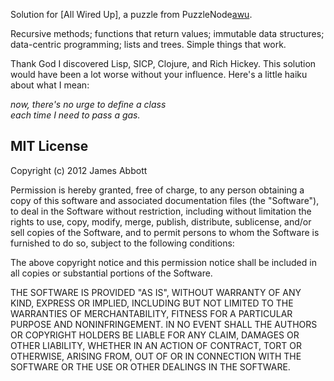 Solution for [All Wired Up], a puzzle from PuzzleNode[awu].

Recursive methods; functions that return values; immutable data structures;
data-centric programming; lists and trees. Simple things that work.

Thank God I discovered Lisp, SICP, Clojure, and Rich Hickey. This solution would have
been a lot worse without your influence. Here's a little haiku about what I mean:

_now, there's no urge to define a class  
each time I need to pass a gas._

[awu]:    http://puzzlenode.com/puzzles/18/comments


MIT License
-----------

Copyright (c) 2012 James Abbott

Permission is hereby granted, free of charge, to any person obtaining a copy of this software and associated documentation files (the "Software"), to deal in the Software without restriction, including without limitation the rights to use, copy, modify, merge, publish, distribute, sublicense, and/or sell copies of the Software, and to permit persons to whom the Software is furnished to do so, subject to the following conditions:

The above copyright notice and this permission notice shall be included in all copies or substantial portions of the Software.

THE SOFTWARE IS PROVIDED "AS IS", WITHOUT WARRANTY OF ANY KIND, EXPRESS OR IMPLIED, INCLUDING BUT NOT LIMITED TO THE WARRANTIES OF MERCHANTABILITY, FITNESS FOR A PARTICULAR PURPOSE AND NONINFRINGEMENT. IN NO EVENT SHALL THE AUTHORS OR COPYRIGHT HOLDERS BE LIABLE FOR ANY CLAIM, DAMAGES OR OTHER LIABILITY, WHETHER IN AN ACTION OF CONTRACT, TORT OR OTHERWISE, ARISING FROM, OUT OF OR IN CONNECTION WITH THE SOFTWARE OR THE USE OR OTHER DEALINGS IN THE SOFTWARE.


